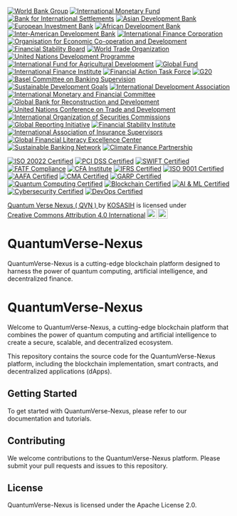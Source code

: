 [![World Bank Group](https://img.shields.io/badge/World%20Bank%20Group-Global%20Development%20Partner-blue?style=for-the-badge)](https://www.worldbank.org/)
[![International Monetary Fund](https://img.shields.io/badge/IMF-Global%20Financial%20Stability-green?style=for-the-badge)](https://www.imf.org/)
[![Bank for International Settlements](https://img.shields.io/badge/BIS-International%20Banking%20Regulator-purple?style=for-the-badge)](https://www.bis.org/)
[![Asian Development Bank](https://img.shields.io/badge/ADB-Regional%20Development%20Partner-orange?style=for-the-badge)](https://www.adb.org/)
[![European Investment Bank](https://img.shields.io/badge/EIB-European%20Investment%20Partner-red?style=for-the-badge)](https://www.eib.org/)
[![African Development Bank](https://img.shields.io/badge/AFDB-African%20Development%20Partner-yellow?style=for-the-badge)](https://www.afdb.org/)
[![Inter-American Development Bank](https://img.shields.io/badge/IADB-Regional%20Development%20Partner-lightblue?style=for-the-badge)](https://www.iadb.org/)
[![International Finance Corporation](https://img.shields.io/badge/IFC-Private%20Sector%20Development-darkgreen?style=for-the-badge)](https://www.ifc.org/)
[![Organisation for Economic Co-operation and Development](https://img.shields.io/badge/OECD-Economic%20Policy%20Advisor-orange?style=for-the-badge)](https://www.oecd.org/)
[![Financial Stability Board](https://img.shields.io/badge/FSB-Financial%20Stability%20Regulator-red?style=for-the-badge)](https://www.fsb.org/)
[![World Trade Organization](https://img.shields.io/badge/WTO-Global%20Trade%20Regulator-blue?style=for-the-badge)](https://www.wto.org/)
[![United Nations Development Programme](https://img.shields.io/badge/UNDP-Sustainable%20Development%20Partner-green?style=for-the-badge)](https://www.undp.org/)
[![International Fund for Agricultural Development](https://img.shields.io/badge/IFAD-Agricultural%20Development%20Partner-purple?style=for-the-badge)](https://www.ifad.org/)
[![Global Fund](https://img.shields.io/badge/Global%20Fund-Health%20Funding%20Partner-orange?style=for-the-badge)](https://www.theglobalfund.org/)
[![International Finance Institute](https://img.shields.io/badge/IFI-Financial%20Education%20Partner-red?style=for-the-badge)](https://www.ifinance.org/)
[![Financial Action Task Force](https://img.shields.io/badge/FATF-Anti%20Money%20Laundering%20Regulator-yellow?style=for-the-badge)](https://www.fatf-gafi.org/)
[![G20](https://img.shields.io/badge/G20-Global%20Economic%20Forum-lightblue?style=for-the-badge)](https://www.g20.org/)
[![Basel Committee on Banking Supervision](https://img.shields.io/badge/BCBS-Banking%20Regulatory%20Standards-darkgreen?style=for-the-badge)](https://www.bis.org/bcbs/)
[![Sustainable Development Goals](https://img.shields.io/badge/SDGs-Global%20Goals%20for%20Sustainability-orange?style=for-the-badge)](https://sdgs.un.org/goals)
[![International Development Association](https://img.shields.io/badge/IDA-Poverty%20Reduction%20Partner-red?style=for-the-badge)](https://www.worldbank.org/en/programs/ida)
[![International Monetary and Financial Committee](https://img.shields.io/badge/IMFC-Financial%20Stability%20Advisory-blue?style=for-the-badge)](https://www.imf.org/en/Groups/IMFC)
[![Global Bank for Reconstruction and Development](https://img.shields.io/badge/GBRD-Development%20Finance%20Partner-green?style=for-the-badge)](https://www.worldbank.org/en/about/what-we-do)
[![United Nations Conference on Trade and Development](https://img.shields.io/badge/UNCTAD-Trade%20and%20Development%20Partner-purple?style=for-the-badge)](https://unctad.org/)
[![International Organization of Securities Commissions](https://img.shields.io/badge/IOSCO-Securities%20Regulatory%20Standards-orange?style=for-the-badge)](https://www.iosco.org/)
[![Global Reporting Initiative](https://img.shields.io/badge/GRI-Sustainability%20Reporting%20Standards-red?style=for-the-badge)](https://www.globalreporting.org/)
[![Financial Stability Institute](https://img.shields.io/badge/FSI-Financial%20Stability%20Education-yellow?style=for-the-badge)](https://www.bis.org/fsi/)
[![International Association of Insurance Supervisors](https://img.shields.io/badge/IAIS-Insurance%20Regulatory%20Standards-lightblue?style=for-the-badge)](https://www.iaisweb.org/)
[![Global Financial Literacy Excellence Center](https://img.shields.io/badge/GFLEC-Financial%20Literacy%20Research%20Partner-darkgreen?style=for-the-badge)](https://gflec.org/)
[![Sustainable Banking Network](https://img.shields.io/badge/SBN-Sustainable%20Finance%20Initiative-orange?style=for-the-badge)](https://www.ifc.org/sbn)
[![Climate Finance Partnership](https://img.shields.io/badge/CFP-Climate%20Finance%20Initiative-red?style=for-the-badge)](https://www.climatefinancepartnership.org/)

[![ISO 20022 Certified](https://img.shields.io/badge/ISO%2020022-Certified%20Standard-blue?style=for-the-badge)](https://www.iso.org/iso-20022.html)
[![PCI DSS Certified](https://img.shields.io/badge/PCI%20DSS-Certified%20Standard-red?style=for-the-badge)](https://www.pcisecuritystandards.org/)
[![SWIFT Certified](https://img.shields.io/badge/SWIFT-Certified%20Network-blue?style=for-the-badge&logo=swift)](https://www.swift.com/)
[![FATF Compliance](https://img.shields.io/badge/FATF-Compliance%20Standard-orange?style=for-the-badge)](https://www.fatf-gafi.org/)
[![CFA Institute](https://img.shields.io/badge/CFA%20Institute-Certified%20Professional-darkblue?style=for-the-badge)](https://www.cfainstitute.org/)
[![IFRS Certified](https://img.shields.io/badge/IFRS-Certified%20Standard-green?style=for-the-badge)](https://www.ifrs.org/)
[![ISO 9001 Certified](https://img.shields.io/badge/ISO%209001-Certified%20Quality%20Management-yellow?style=for-the-badge)](https://www.iso.org/iso-9001-quality-management.html)
[![AAFA Certified](https://img.shields.io/badge/AAFA-Certified%20Association-lightblue?style=for-the-badge)](https://www.aafaglobal.org/)
[![CMA Certified](https://img.shields.io/badge/CMA-Certified%20Management%20Accountant-purple?style=for-the-badge)](https://www.imanet.org/cma-certification)
[![GARP Certified](https://img.shields.io/badge/GARP-Certified%20Risk%20Professional-orange?style=for-the-badge)](https://www.garp.org/)
[![Quantum Computing Certified](https://img.shields.io/badge/Quantum%20Computing-Certified%20Expert-darkgreen?style=for-the-badge)](https://www.qiskit.org/)
[![Blockchain Certified](https://img.shields.io/badge/Blockchain-Certified%20Technology-orange?style=for-the-badge)](https://www.ibm.com/blockchain)
[![AI & ML Certified](https://img.shields.io/badge/AI%20%26%20ML-Certified%20Specialist-purple?style=for-the-badge)](https://www.coursera.org/specializations/machine-learning-ai)
[![Cybersecurity Certified](https://img.shields.io/badge/Cybersecurity-Certified%20Professional-red?style=for-the-badge)](https://www.isc2.org/)
[![DevOps Certified](https://img.shields.io/badge/DevOps-Certified%20Practitioner-lightblue?style=for-the-badge)](https://www.devopsinstitute.com/certifications/)

<p xmlns:cc="http://creativecommons.org/ns#" xmlns:dct="http://purl.org/dc/terms/"><a property="dct:title" rel="cc:attributionURL" href="https://github.com/KOSASIH/QuantumVerse-Nexus">Quantum Verse Nexus ( QVN ) </a> by <a rel="cc:attributionURL dct:creator" property="cc:attributionName" href="https://www.linkedin.com/in/kosasih-81b46b5a">KOSASIH</a> is licensed under <a href="https://creativecommons.org/licenses/by/4.0/?ref=chooser-v1" target="_blank" rel="license noopener noreferrer" style="display:inline-block;">Creative Commons Attribution 4.0 International<img style="height:22px!important;margin-left:3px;vertical-align:text-bottom;" src="https://mirrors.creativecommons.org/presskit/icons/cc.svg?ref=chooser-v1" alt=""><img style="height:22px!important;margin-left:3px;vertical-align:text-bottom;" src="https://mirrors.creativecommons.org/presskit/icons/by.svg?ref=chooser-v1" alt=""></a></p>

# QuantumVerse-Nexus
QuantumVerse-Nexus is a cutting-edge blockchain platform designed to harness the power of quantum computing, artificial intelligence, and decentralized finance. 

# QuantumVerse-Nexus

Welcome to QuantumVerse-Nexus, a cutting-edge blockchain platform that combines the power of quantum computing and artificial intelligence to create a secure, scalable, and decentralized ecosystem.

This repository contains the source code for the QuantumVerse-Nexus platform, including the blockchain implementation, smart contracts, and decentralized applications (dApps).

## Getting Started

To get started with QuantumVerse-Nexus, please refer to our documentation and tutorials.

## Contributing

We welcome contributions to the QuantumVerse-Nexus platform. Please submit your pull requests and issues to this repository.

## License

QuantumVerse-Nexus is licensed under the Apache License 2.0.
